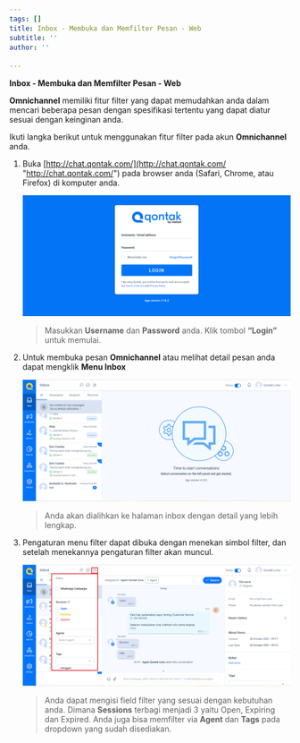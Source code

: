 ```yaml
---
tags: []
title: Inbox - Membuka dan Memfilter Pesan - Web
subtitle: ''
author: ''

---
```

**Inbox - Membuka dan Memfilter Pesan - Web**

**Omnichannel** memiliki fitur filter yang dapat memudahkan anda dalam mencari beberapa pesan dengan spesifikasi tertentu yang dapat diatur sesuai dengan keinginan anda.

Ikuti langka berikut untuk menggunakan fitur filter pada akun **Omnichannel** anda.

1. Buka [http://chat.qontak.com/](http://chat.qontak.com/ "http://chat.qontak.com/") pada browser anda (Safari, Chrome, atau Firefox) di komputer anda.

   ![](/uploads/login-qontak-c.png)

   > Masukkan **Username** dan **Password** anda. Klik tombol **“Login”** untuk memulai.
2. Untuk membuka pesan **Omnichannel** atau melihat detail pesan anda dapat mengklik **Menu Inbox** 

   ![](/uploads/inbox1-1.PNG)

   > Anda akan dialihkan ke halaman inbox dengan detail yang lebih lengkap.
3. Pengaturan menu filter dapat dibuka dengan menekan simbol filter, dan setelah menekannya pengaturan filter akan muncul.

   ![](/uploads/filteromni.PNG)

   > Anda dapat mengisi field filter yang sesuai dengan kebutuhan anda. Dimana **Sessions** terbagi menjadi 3 yaitu Open, Expiring dan Expired. Anda juga bisa memfilter via **Agent** dan **Tags** pada dropdown yang sudah disediakan.